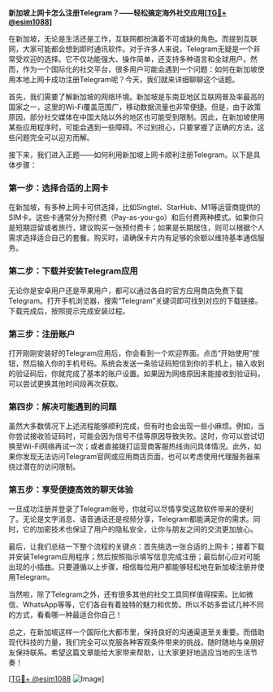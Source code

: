 **新加坡上网卡怎么注册Telegram？——轻松搞定海外社交应用[[TG💪+ @esim1088](https://t.me/s/esim1088)]**

在新加坡，无论是生活还是工作，互联网都扮演着不可或缺的角色。而提到互联网，大家可能都会想到即时通讯软件。对于许多人来说，Telegram无疑是一个非常受欢迎的选择。它不仅功能强大、操作简单，还支持多种语言和全球用户。然而，作为一个国际化的社交平台，很多用户可能会遇到一个问题：如何在新加坡使用本地上网卡成功注册Telegram呢？今天，我们就来详细聊聊这个话题。

首先，我们需要了解新加坡的网络环境。新加坡是东南亚地区互联网普及率最高的国家之一，这里的Wi-Fi覆盖范围广，移动数据流量也非常便捷。但是，由于政策原因，部分社交媒体在中国大陆以外的地区也可能受到限制。因此，在新加坡使用某些应用程序时，可能会遇到一些障碍。不过别担心，只要掌握了正确的方法，这些问题完全可以迎刃而解。

接下来，我们进入正题——如何利用新加坡上网卡顺利注册Telegram。以下是具体步骤：

### 第一步：选择合适的上网卡

在新加坡，有多种上网卡可供选择，比如Singtel、StarHub、M1等运营商提供的SIM卡。这些卡通常分为预付费（Pay-as-you-go）和后付费两种模式。如果你只是短期逗留或者旅行，建议购买一张预付费卡；如果是长期居住，则可以根据个人需求选择适合自己的套餐。购买时，请确保卡片内有足够的余额以维持基本通信服务。

### 第二步：下载并安装Telegram应用

无论你是安卓用户还是苹果用户，都可以通过各自的官方应用商店免费下载Telegram。打开手机浏览器，搜索“Telegram”关键词即可找到对应的下载链接。下载完成后，按照提示完成安装过程。

### 第三步：注册账户

打开刚刚安装好的Telegram应用后，你会看到一个欢迎界面。点击“开始使用”按钮，然后输入你的手机号码。系统会发送一条验证码短信到你的手机上，输入收到的验证码后，你就完成了基本的账户设置。如果因为网络原因未能接收到验证码，可以尝试更换其他时间段再次获取。

### 第四步：解决可能遇到的问题

虽然大多数情况下上述流程能够顺利完成，但有时也会出现一些小麻烦。例如，当你尝试接收验证码时，可能会因为信号不佳等原因导致失败。这时，你可以尝试切换至Wi-Fi网络再试一次；或者直接拨打运营商客服热线询问具体情况。此外，如果你发现无法访问Telegram官网或应用商店页面，也可以考虑使用代理服务器来绕过潜在的访问限制。

### 第五步：享受便捷高效的聊天体验

一旦成功注册并登录了Telegram账号，你就可以尽情享受这款软件带来的便利了。无论是文字消息、语音通话还是视频分享，Telegram都能满足你的需求。同时，它的加密技术也保证了用户的隐私安全，让你与朋友之间的交流更加放心。

最后，让我们总结一下整个流程的关键点：首先挑选一张合适的上网卡；接着下载并安装Telegram应用程序；然后按照指示填写信息完成注册；最后耐心应对可能出现的小插曲。只要遵循以上步骤，相信每位用户都能够轻松地在新加坡注册并使用Telegram。

当然啦，除了Telegram之外，还有很多其他的社交工具同样值得探索。比如微信、WhatsApp等等，它们各自有着独特的魅力和优势。所以不妨多尝试几种不同的方式，看看哪一种最适合你自己！

总之，在新加坡这样一个国际化大都市里，保持良好的沟通渠道至关重要。而借助现代科技的力量，我们完全可以克服各种客观条件带来的挑战，随时随地与亲朋好友保持联系。希望这篇文章能给大家带来帮助，让大家更好地适应当地的生活节奏！

[[TG💪+ @esim1088](https://t.me/s/esim1088) ![Image](https://i.postimg.cc/4NQfJmqS/Snipaste-2025-05-13-00-14-12.png)]